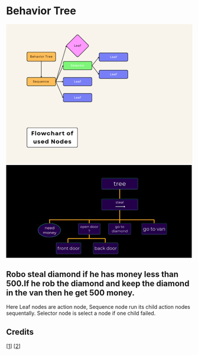 # Behavior Tree

![Screenshot of tree](Screenshots/behavior_tree.png)
![Screenshot of tree](Screenshots/tree.png)

## Robo steal diamond if he has money less than 500.If he rob the diamond and keep the diamond in the van then he get 500 money.

Here Leaf nodes are action node, Sequence node run its child action nodes sequentally. Selector node is select a node if one child failed.



## Credits
[[1](https://learn.unity.com/tutorial/introducing-behaviour-trees?uv=2020.2&projectId=60645258edbc2a001f5585aa)]
[[2](https://www.gamedeveloper.com/programming/behavior-trees-for-ai-how-they-work)]


